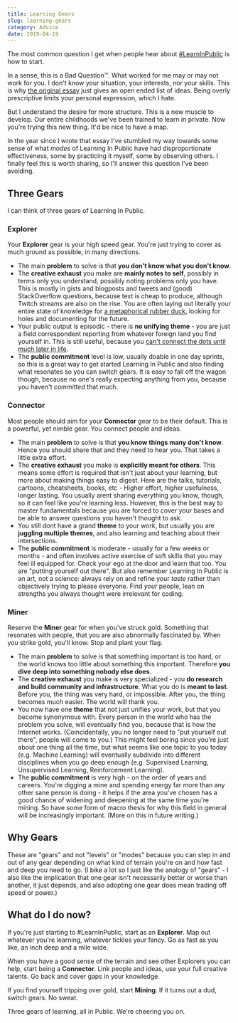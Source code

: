 ```yaml
---
title: Learning Gears
slug: learning-gears
category: Advice
date: 2019-04-19
---
```


The most common question I get when people hear about [#LearnInPublic](https://twitter.com/hashtag/LearnInPublic?src=hash) is how to start.

In a sense, this is a Bad Question™. What worked for me may or may not work for you. I don't know your situation, your interests, nor your skills. This is why [the original essay](https://www.swyx.io/writing/learn-in-public/) just gives an open ended list of ideas. Being overly prescriptive limits your personal expression, which I hate.

But I understand the desire for more structure. This is a new muscle to develop. Our entire childhoods we've been trained to learn in private. Now you're trying this new thing. It'd be nice to have a map.

In the year since I wrote that essay I've stumbled my way towards some sense of what _modes_ of Learning In Public have had disproportionate effectiveness, some by practicing it myself, some by observing others. I finally feel this is worth sharing, so I'll answer this question I've been avoiding.

## Three Gears

I can think of three gears of Learning In Public.

### Explorer

Your **Explorer** gear is your high speed gear. You're just trying to cover as much ground as possible, in many directions.

- The main **problem** to solve is that **you don't know what you don't know**.
- The **creative exhaust** you make are **mainly notes to self**, possibly in terms only you understand, possibly noting problems only you have. This is mostly in gists and blogposts and tweets and (good) StackOverflow questions, because text is cheap to produce, although Twitch streams are also on the rise. You are often laying out literally your entire state of knowledge for [a metaphorical rubber duck](https://en.wikipedia.org/wiki/Rubber_duck_debugging), looking for holes and documenting for the future.
- Your public output is episodic - there is **no unifying theme** - you are just a field correspondent reporting from whatever foreign land you find yourself in. This is still useful, because you [can't connect the dots until much later in life](https://www.youtube.com/watch?v=D1R-jKKp3NA).
- The **public commitment** level is low, usually doable in one day sprints, so this is a great way to get started Learning In Public and also finding what resonates so you can switch gears. It is easy to fall off the wagon though, because no one's really expecting anything from you, because you haven't _committed_ that much.

### Connector

Most people should aim for your **Connector** gear to be their default. This is a powerful, yet nimble gear. You connect people and ideas.

- The main **problem** to solve is that **you know things many don't know**. Hence you should share that and they need to hear you. That takes a little extra effort.
- The **creative exhaust** you make is **explicitly meant for others**. This means some effort is required that isn't just about your learning, but more about making things easy to digest. Here are the talks, tutorials, cartoons, cheatsheets, books, etc - Higher effort, higher usefulness, longer lasting. You usually arent sharing everything you know, though, so it can feel like you're learning less. However, this is the best way to master fundamentals because you are forced to cover your bases and be able to answer questions you haven't thought to ask.
- You still dont have a grand **theme** to your work, but usually you are **juggling multiple themes**, and also learning and teaching about their intersections.
- The **public commitment** is moderate - usually for a few weeks or months - and often involves active exercise of soft skills that you may feel ill equipped for. Check your ego at the door and learn that too. You are "putting yourself out there". But also remember Learning In Public is an art, not a science: always rely on and refine your _taste_ rather than objectively trying to please everyone. Find _your_ people, lean on strengths you always thought were irrelevant for coding.

### Miner

Reserve the **Miner** gear for when you've struck gold. Something that resonates with people, that you are also abnormally fascinated by. When you strike gold, you'll know. Stop and plant your flag.

- The main **problem** to solve is that something important is too hard, or the world knows too little about something this important. Therefore **you dive deep into something nobody else does**.
- The **creative exhaust** you make is very specialized - you **do research and build community and infrastructure**. What you do is **meant to last**. Before you, the thing was very hard, or impossible. After you, the thing becomes much easier. The world will thank you.
- You now have one **theme** that not just unifies your work, but that you become synonymous with. Every person in the world who has the problem you solve, will eventually find you, because that is how the Internet works. (Coincidentally, you no longer need to "put yourself out there", people will come to you.) This might feel boring since you're just about one thing all the time, but what seems like one topic to you today (e.g. Machine Learning) will eventually subdivide into different disciplines when you go deep enough (e.g. Supervised Learning, Unsupervised Learning, Reinforcement Learning).
- The **public commitment** is very high - on the order of years and careers. You're digging a mine and spending energy far more than any other sane person is doing - it helps if the area you've chosen has a good chance of widening and deepening at the same time you're mining. So have some form of macro thesis for why this field in general will be increasingly important. (More on this in future writing.)

## Why Gears

These are "gears" and not "levels" or "modes" because you can step in and out of any gear depending on what kind of terrain you're on and how fast and deep you need to go. (I bike a lot so I just like the analogy of "gears" - I also like the implication that one gear isn't necessarily better or worse than another, it just depends, and also adopting one gear does mean trading off speed or power.)

## What do I do now?

If you're just starting to #LearnInPublic, start as an **Explorer**. Map out whatever you're learning, whatever tickles your fancy. Go as fast as you like, an inch deep and a mile wide.

When you have a good sense of the terrain and see other Explorers you can help, start being a **Connector**. Link people and ideas, use your full creative talents. Go back and cover gaps in your knowledge.

If you find yourself tripping over gold, start **Mining**. If it turns out a dud, switch gears. No sweat.

Three gears of learning, all in Public. We're cheering you on.
